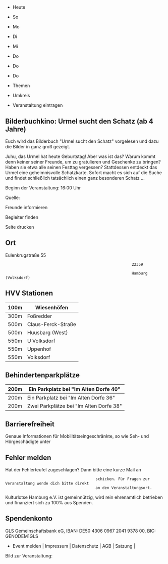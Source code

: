 # 

- Heute
- So
- Mo
- Di
- Mi
- Do
- Do
- Do

- Themen
- Umkreis

- Veranstaltung eintragen

## Bilderbuchkino: Urmel sucht den Schatz (ab 4 Jahre)

<!-- image -->

Euch wird das Bilderbuch "Urmel sucht den Schatz" vorgelesen und dazu die Bilder in ganz groß gezeigt.

Juhu, das Urmel hat heute Geburtstag! Aber was ist das? Warum kommt denn keiner seiner Freunde, um zu gratulieren und Geschenke zu bringen? Haben sie etwa alle seinen Festtag vergessen? Stattdessen entdeckt das Urmel eine geheimnisvolle Schatzkarte. Sofort macht es sich auf die Suche und findet schließlich tatsächlich einen ganz besonderen Schatz ...

Beginn der Veranstaltung: 16:00 Uhr

Quelle:

Freunde informieren

Begleiter finden

Seite drucken

## Ort

Eulenkrugstraße 55

				                                            22359 

				                                            Hamburg (Volksdorf)

## HVV Stationen

| 100m   | Wiesenhöfen        |
|--------|--------------------|
| 300m   | Foßredder          |
| 500m   | Claus-Ferck-Straße |
| 500m   | Huusbarg (West)    |
| 550m   | U Volksdorf        |
| 550m   | Uppenhof           |
| 550m   | Volksdorf          |

## Behindertenparkplätze

| 200m   | Ein Parkplatz bei "Im Alten Dorfe 40"    |
|--------|------------------------------------------|
| 200m   | Ein Parkplatz bei "Im Alten Dorfe  36"   |
| 200m   | Zwei Parkplätze bei "Im Alten Dorfe  38" |

## Barrierefreiheit

Genaue Informationen für Mobilitätseingeschränkte, so wie Seh- und Hörgeschädigte unter

## Fehler melden

Hat der Fehlerteufel zugeschlagen? Dann bitte eine kurze Mail an
											
											schicken. Für Fragen zur Veranstaltung wende dich bitte direkt
											an den Veranstaltungsort.

Kulturlotse Hamburg e.V. ist gemeinnützig, wird rein ehrenamtlich betrieben und finanziert sich zu 100% aus Spenden.

## Spendenkonto

GLS Gemeinschaftsbank eG, IBAN: DE50 4306 0967 2041 9378 00, BIC: GENODEM1GLS

- Event melden | Impressum | Datenschutz | AGB | Satzung |

Bild zur Veranstaltung:

<!-- image -->